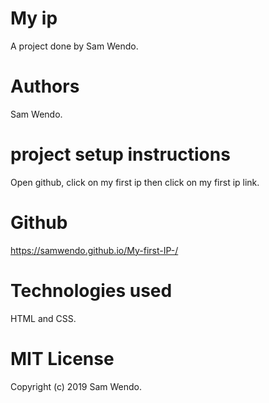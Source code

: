 # My ip
A project done by Sam Wendo.

# Authors
 Sam Wendo.

# project setup instructions
 Open github, click on my first ip then click on my first ip link.

# Github
https://samwendo.github.io/My-first-IP-/

# Technologies used
  HTML and CSS.

# MIT License
Copyright (c) 2019 Sam Wendo.
